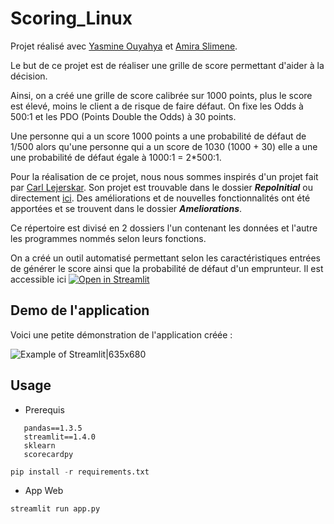 # Scoring_Linux
Projet réalisé avec [Yasmine Ouyahya](https://github.com/youyahya) et [Amira Slimene](https://github.com/aslimene).

Le but de ce projet est de réaliser une grille de score permettant d'aider à la décision.

Ainsi, on a créé une grille de score calibrée sur 1000 points, plus le score est élevé, moins le client a de risque de faire défaut. On fixe les Odds à 500:1 et les PDO (Points Double the Odds) à 30 points. 

Une personne qui a un  score 1000 points  a une probabilité de défaut de 1/500 alors qu'une personne qui a un score de 1030 (1000 + 30) elle a une une probabilité de défaut égale à 1000:1 = 2*500:1.

Pour la réalisation de ce projet, nous nous sommes inspirés d'un projet fait par [Carl Lejerskar](https://github.com/Carl-Lejerskar). Son projet est trouvable dans le dossier ***RepoInitial*** ou directement [ici](https://github.com/Carl-Lejerskar/HMEQ). Des améliorations et de nouvelles fonctionnalités ont été apportées et se trouvent dans le dossier ***Ameliorations***. 

Ce répertoire est divisé en 2 dossiers l'un contenant les données et l'autre les programmes nommés selon leurs fonctions.

On a créé un outil automatisé permettant selon les caractéristiques entrées de générer le score ainsi que la probabilité de défaut d'un emprunteur. Il est accessible ici [![Open in Streamlit](https://static.streamlit.io/badges/streamlit_badge_black_white.svg)](https://share.streamlit.io/aadmberrada/linux_hmeq/main/app.py)

## Demo de l'application

Voici une petite démonstration de l'application créée :

![Example of Streamlit|635x680](https://raw.githubusercontent.com/aadmberrada/Linux_HMEQ/main/Ameliorations/2_Data/Demo_streamlit.gif)


## Usage
 - Prerequis
 ```
    pandas==1.3.5
    streamlit==1.4.0
    sklearn
    scorecardpy
```
 ```py
 pip install -r requirements.txt
 ```

 - App Web 
 ```py
 streamlit run app.py
 ```